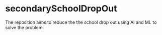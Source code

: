 # secondarySchoolDropOut
The reposition aims to reduce the the school drop out using AI and ML to solve the problem.


